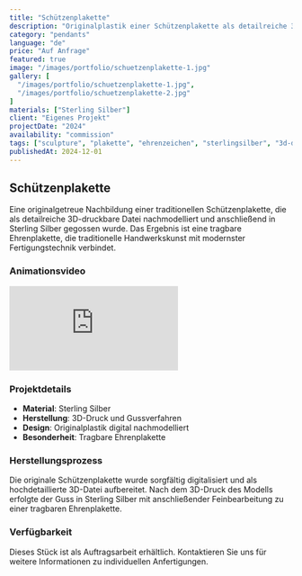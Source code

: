 ```yaml
---
title: "Schützenplakette"
description: "Originalplastik einer Schützenplakette als detailreiche 3D-druckbare Datei nachmodelliert, dann in Sterlingsilber gegossen und als tragbare Ehrenplakette fertiggestellt."
category: "pendants"
language: "de"
price: "Auf Anfrage"
featured: true
image: "/images/portfolio/schuetzenplakette-1.jpg"
gallery: [
  "/images/portfolio/schuetzenplakette-1.jpg",
  "/images/portfolio/schuetzenplakette-2.jpg"
]
materials: ["Sterling Silber"]
client: "Eigenes Projekt"
projectDate: "2024"
availability: "commission"
tags: ["sculpture", "plakette", "ehrenzeichen", "sterlingsilber", "3d-druck"]
publishedAt: 2024-12-01
---
```


## Schützenplakette

Eine originalgetreue Nachbildung einer traditionellen Schützenplakette, die als detailreiche 3D-druckbare Datei nachmodelliert und anschließend in Sterling Silber gegossen wurde. Das Ergebnis ist eine tragbare Ehrenplakette, die traditionelle Handwerkskunst mit modernster Fertigungstechnik verbindet.

### Animationsvideo

<div class="mb-8 flex justify-center">
  <iframe 
    class="w-full max-w-sm aspect-[9/16] rounded-lg shadow-lg" 
    src="https://www.youtube.com/embed/PLoXu-trLcQ" 
    title="Schützenplakette Animation" 
    loading="lazy"
    frameborder="0" 
    allow="web-share" 
    referrerpolicy="strict-origin-when-cross-origin" 
    allowfullscreen>
  </iframe>
</div>

### Projektdetails

- **Material**: Sterling Silber
- **Herstellung**: 3D-Druck und Gussverfahren
- **Design**: Originalplastik digital nachmodelliert
- **Besonderheit**: Tragbare Ehrenplakette

### Herstellungsprozess

Die originale Schützenplakette wurde sorgfältig digitalisiert und als hochdetaillierte 3D-Datei aufbereitet. Nach dem 3D-Druck des Modells erfolgte der Guss in Sterling Silber mit anschließender Feinbearbeitung zu einer tragbaren Ehrenplakette.

### Verfügbarkeit

Dieses Stück ist als Auftragsarbeit erhältlich. Kontaktieren Sie uns für weitere Informationen zu individuellen Anfertigungen.
